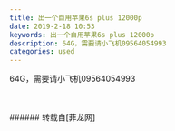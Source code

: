 ```yaml
---
title: 出一个自用苹果6s plus 12000p
date: 2019-2-18 10:53
keywords: 出一个自用苹果6s plus 12000p
description: 64G，需要请小飞机09564054993
categories: used
---
```

<td class="t_f" id="postmessage_3047582">

64G，需要请小飞机09564054993<br/>
<img alt="" border="0" class="zoom" data-cf-modified-270c8e24372c78e5c34effdf-="" file="http://www.flw.ph/data/appbyme/upload/image/201902/18/RAgbRRGS0dtZ.jpg" id="aimg_eWKh9" lazyloadthumb="1" onclick="" onmouseover="" src="http://www.flw.ph/data/appbyme/upload/image/201902/18/RAgbRRGS0dtZ.jpg"/><br/>
<br/>
<img alt="" border="0" class="zoom" data-cf-modified-270c8e24372c78e5c34effdf-="" file="http://www.flw.ph/data/appbyme/upload/image/201902/18/ZiSGwUyQTC1F.jpg" id="aimg_MCtaT" lazyloadthumb="1" onclick="" onmouseover="" src="http://www.flw.ph/data/appbyme/upload/image/201902/18/ZiSGwUyQTC1F.jpg"/><br/>
<br/>
</td>
###### 转载自[菲龙网]